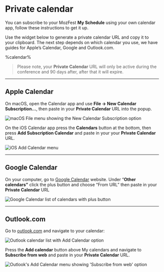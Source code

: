 # Private calendar

You can subscribe to your MozFest **My Schedule** using your own calendar app, follow these instructions to get it up.

Use the widget below to generate a private calendar URL and copy it to your clipboard. The next step depends on which calendar you use, we have guides for Apple’s Calendar, Google and Outlook.com.

%calendar%

> Please note, your **Private Calendar** URL will only be active during the conference and 90 days after, after that it will expire.

---

## Apple Calendar

On macOS, open the Calendar app and use **File → New Calendar Subscription…**, then paste in your **Private Calendar** URL into the popup.

![macOS File menu showing the New Calendar Subscription option](/calendar/macos-01.png)

On the iOS Calendar app press the **Calendars** button at the bottom, then press **Add Subscription Calendar** and paste in your your **Private Calendar** URL.

![iOS Add Calendar menu](/calendar/ios-01.png)

---

## Google Calendar

On your computer, go to [Google Calendar](https://calendar.google.com) website.
Under “**Other calendars”** click the plus button and choose “From URL” then paste in your **Private Calendar** URL

![Google Calendar list of calendars with plus button](/calendar/google-01.png)

---

## Outlook.com

Go to [outlook.com](https://outlook.com) and navigate to your calendar:

![Outlook calendar list with Add Calendar option](/calendar/outlook-01.png)

Press the **Add calendar** button above My calendars
and navigate to **Subscribe from web** and paste in your **Private Calendar** URL.

![Outlook's Add Calendar menu showing 'Subscribe from web' option](/calendar/outlook-02.png)
